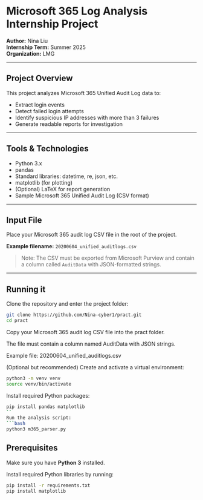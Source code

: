 # Microsoft 365 Log Analysis Internship Project

**Author:** Nina Liu  
**Internship Term:** Summer 2025  
**Organization:** LMG  

---

## Project Overview

This project analyzes Microsoft 365 Unified Audit Log data to:

- Extract login events  
- Detect failed login attempts  
- Identify suspicious IP addresses with more than 3 failures  
- Generate readable reports for investigation  

---

## Tools & Technologies

- Python 3.x  
- pandas  
- Standard libraries: datetime, re, json, etc.  
- matplotlib (for plotting)  
- (Optional) LaTeX for report generation  
- Sample Microsoft 365 Unified Audit Log (CSV format)  

---

## Input File

Place your Microsoft 365 audit log CSV file in the root of the project.

**Example filename:** `20200604_unified_auditlogs.csv`

> Note: The CSV must be exported from Microsoft Purview and contain a column called `AuditData` with JSON-formatted strings.

---
## Running it

Clone the repository and enter the project folder:

```bash
git clone https://github.com/Nina-cyber1/pract.git
cd pract
```
Copy your Microsoft 365 audit log CSV file into the pract folder.

The file must contain a column named AuditData with JSON strings.

Example file: 20200604_unified_auditlogs.csv

(Optional but recommended) Create and activate a virtual environment:
```bash
python3 -m venv venv
source venv/bin/activate
```

Install required Python packages:
```bash
pip install pandas matplotlib
``
Run the analysis script:
```bash
python3 m365_parser.py
```

## Prerequisites

Make sure you have **Python 3** installed.

Install required Python libraries by running:

```bash
pip install -r requirements.txt
pip install matplotlib
```

